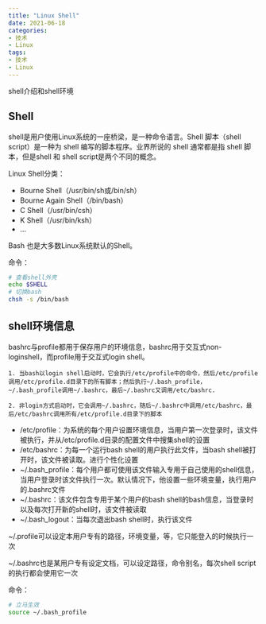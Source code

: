 ```yaml
---
title: "Linux Shell"
date: 2021-06-18
categories:
- 技术
- Linux
tags:
- 技术
- Linux
---
```


shell介绍和shell环境

<!-- more -->

## Shell
shell是用户使用Linux系统的一座桥梁，是一种命令语言。Shell 脚本（shell script）是一种为 shell 编写的脚本程序。业界所说的 shell 通常都是指 shell 脚本，但是shell 和 shell script是两个不同的概念。


Linux Shell分类：
* Bourne Shell（/usr/bin/sh或/bin/sh）
* Bourne Again Shell（/bin/bash）
* C Shell（/usr/bin/csh）
* K Shell（/usr/bin/ksh）
* ...

Bash 也是大多数Linux系统默认的Shell。

命令：
```sh
# 查看shell外壳
echo $SHELL
# 切换bash
chsh -s /bin/bash
```

## shell环境信息
bashrc与profile都用于保存用户的环境信息，bashrc用于交互式non-loginshell，而profile用于交互式login shell。

```
1. 当bash以login shell启动时，它会执行/etc/profile中的命令，然后/etc/profile调用/etc/profile.d目录下的所有脚本；然后执行~/.bash_profile，~/.bash_profile调用~/.bashrc，最后~/.bashrc又调用/etc/bashrc.

2. 非login方式启动时，它会调用~/.bashrc，随后~/.bashrc中调用/etc/bashrc，最后/etc/bashrc调用所有/etc/profile.d目录下的脚本
```


* /etc/profile：为系统的每个用户设置环境信息，当用户第一次登录时，该文件被执行，并从/etc/profile.d目录的配置文件中搜集shell的设置
* /etc/bashrc：为每一个运行bash shell的用户执行此文件，当bash shell被打开时，该文件被读取。进行个性化设置
* ~/.bash_profile：每个用户都可使用该文件输入专用于自己使用的shell信息，当用户登录时该文件执行一次。默认情况下，他设置一些环境变量，执行用户的.bashrc文件
* ~/.bashrc：该文件包含专用于某个用户的bash shell的bash信息，当登录时以及每次打开新的shell时，该文件被读取
* ~/.bash_logout：当每次退出bash shell时，执行该文件



~/.profile可以设定本用户专有的路径，环境变量，等，它只能登入的时候执行一次

~/.bashrc也是某用户专有设定文档，可以设定路径，命令别名，每次shell script的执行都会使用它一次



命令：

```sh
# 立马生效
source ~/.bash_profile
```
